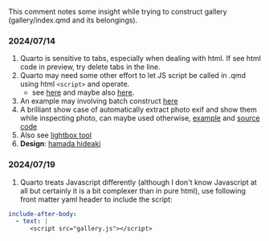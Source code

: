 This comment notes some insight while trying to construct gallery (gallery/index.qmd and its belongings).

### 2024/07/14

1. Quarto is sensitive to tabs, especially when dealing with html. If see html code in preview, try delete tabs in the line. 
2. Quarto may need some other effort to let JS script be called in .qmd using html `<script>` and operate. 
    - see [here](https://github.com/quarto-dev/quarto-cli/discussions/4179) and maybe also [here](https://forum.posit.co/t/quarto-equivalent-to-exclude-yaml-command-in-distill/148758).
3. An example may involving batch construct [here](https://b.bapt.xyz/posts/gallery/#generating-the-page-with-quarto)
4. A brilliant show case of automatically extract photo exif and show them while inspecting photo, can maybe used otherwise, [example](https://rfsaldanha.github.io/photos/photos.html) and [source code](https://github.com/rfsaldanha/rfsaldanha.github.io/blob/main/photos/photos.qmd) 
5. Also see [lightbox tool](https://github.com/quarto-ext/lightbox?tab=readme-ov-file)
6. **Design**: [hamada hideaki](https://github.com/quarto-ext/lightbox?tab=readme-ov-file) 

### 2024/07/19

1. Quarto treats Javascript differently (although I don't know Javascript at all but certainly it is a bit complexer than in pure html), use following front matter yaml header to include the script:
```yaml
include-after-body: 
  - text: |
      <script src="gallery.js"></script>
```